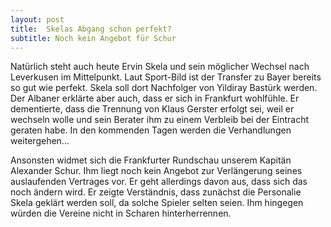 ```yaml
---
layout: post
title:  Skelas Abgang schon perfekt?
subtitle: Noch kein Angebot für Schur
---
```


Natürlich steht auch heute Ervin Skela und sein möglicher Wechsel nach Leverkusen im Mittelpunkt. Laut Sport-Bild ist der Transfer zu Bayer bereits so gut wie perfekt. Skela soll dort Nachfolger von Yildiray Bastürk werden. Der Albaner erklärte aber auch, dass er sich in Frankfurt wohlfühle. Er dementierte, dass die Trennung von Klaus Gerster erfolgt sei, weil er wechseln wolle und sein Berater ihm zu einem Verbleib bei der Eintracht geraten habe. In den kommenden Tagen werden die Verhandlungen weitergehen...

Ansonsten widmet sich die Frankfurter Rundschau unserem Kapitän Alexander Schur. Ihm liegt noch kein Angebot zur Verlängerung seines auslaufenden Vertrages vor. Er geht allerdings davon aus, dass sich das noch ändern wird. Er zeigte Verständnis, dass zunächst die Personalie Skela geklärt werden soll, da solche Spieler selten seien. Ihm hingegen würden die Vereine nicht in Scharen hinterherrennen.
